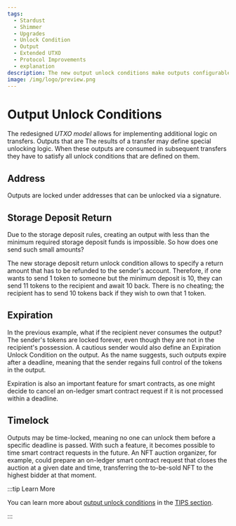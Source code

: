 ```yaml
---
tags:
  - Stardust
  - Shimmer
  - Upgrades
  - Unlock Condition
  - Output
  - Extended UTXO
  - Protocol Improvements
  - explanation
description: The new output unlock conditions make outputs configurable for conditional transfers.
image: /img/logo/preview.png
---
```


# Output Unlock Conditions

The redesigned _UTXO model_ allows for implementing additional logic on transfers. Outputs that are The results of a transfer may define special unlocking logic. When these outputs are consumed in subsequent transfers
they have to satisfy all unlock conditions that are defined on them.

## Address

Outputs are locked under addresses that can be unlocked via a signature.

## Storage Deposit Return

Due to the storage deposit rules, creating an output with less than the minimum required storage
deposit funds is impossible. So how does one send such small amounts?

The new storage deposit return unlock condition allows to specify a return amount that has to be refunded to the
sender's account. Therefore, if one wants to send 1 token to someone but the minimum deposit is 10, they can send 11 tokens
to the recipient and await 10 back. There is no cheating; the recipient has to send 10 tokens back if they wish to own
that 1 token.

## Expiration

In the previous example, what if the recipient never consumes the output? The sender's tokens are locked forever, even
though they are not in the recipient's possession. A cautious sender would also define an Expiration Unlock Condition
on the output. As the name suggests, such outputs expire after a deadline, meaning that the sender regains
full control of the tokens in the output.

Expiration is also an important feature for smart contracts, as one might decide to cancel an on-ledger smart contract
request if it is not processed within a deadline.

## Timelock

Outputs may be time-locked, meaning no one can unlock them before a specific deadline is passed. With such a feature, it
becomes possible to time smart contract requests in the future. An NFT auction organizer, for example, could prepare an
on-ledger smart contract request that closes the auction at a given date and time, transferring the to-be-sold NFT to
the highest bidder at that moment.

:::tip Learn More

You can learn more about [output unlock conditions](/tips/tips/TIP-0018) in the
[TIPS section](../tips.md).

:::
